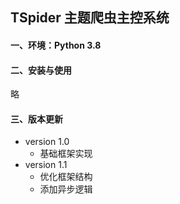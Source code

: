 ## TSpider 主题爬虫主控系统

#### 一、环境：Python 3.8

#### 二、安装与使用

略

#### 三、版本更新

- version 1.0
  - 基础框架实现
- version 1.1
  - 优化框架结构
  - 添加异步逻辑

